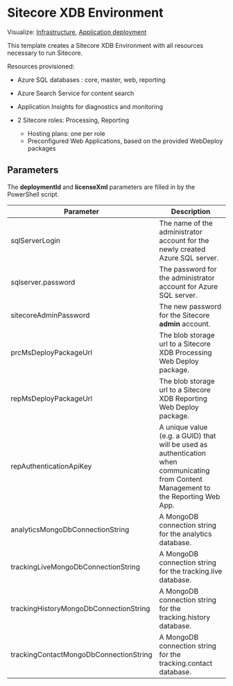 # Sitecore XDB Environment

Visualize: 
[Infrastructure](http://armviz.io/#/?load=https%3A%2F%2Fraw.githubusercontent.com%2FSitecore%2Fsitecore-azure-quickstart-templates%2Fmaster%2FSitecore%208.2.4%2Fxdb%2Fnested%2Finfrastructure.json),
[Application deployment](http://armviz.io/#/?load=https%3A%2F%2Fraw.githubusercontent.com%2FSitecore%2Fsitecore-azure-quickstart-templates%2Fmaster%2FSitecore%208.2.4%2Fxdb%2Fnested%2Fapplication.json)

This template creates a Sitecore XDB Environment with all resources necessary to run Sitecore.

Resources provisioned:
 
  * Azure SQL databases : core, master, web, reporting
  * Azure Search Service for content search
  * Application Insights for diagnostics and monitoring
  * 2 Sitecore roles: Processing, Reporting

    * Hosting plans: one per role
    * Preconfigured Web Applications, based on the provided WebDeploy packages
    
## Parameters
The **deploymentId** and **licenseXml** parameters are filled in by the PowerShell script.

| Parameter                                | Description
-------------------------------------------|------------------------------------------------
| sqlServerLogin                           | The name of the administrator account for the newly created Azure SQL server.
| sqlserver.password                       | The password for the administrator account for Azure SQL server.
| sitecoreAdminPassword                    | The new password for the Sitecore **admin** account.
| prcMsDeployPackageUrl                    | The blob storage url to a Sitecore XDB Processing Web Deploy package.
| repMsDeployPackageUrl                    | The blob storage url to a Sitecore XDB Reporting Web Deploy package.
| repAuthenticationApiKey                  | A unique value (e.g. a GUID) that will be used as authentication when communicating from Content Management to the Reporting Web App.
| analyticsMongoDbConnectionString         | A MongoDB connection string for the analytics database.
| trackingLiveMongoDbConnectionString      | A MongoDB connection string for the tracking.live database.
| trackingHistoryMongoDbConnectionString   | A MongoDB connection string for the tracking.history database.
| trackingContactMongoDbConnectionString   | A MongoDB connection string for the tracking.contact database.


